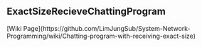 <h2>ExactSizeRecieveChattingProgram</h2>
[Wiki Page](https://github.com/LimJungSub/System-Network-Programming/wiki/Chatting-program-with-receiving-exact-size)
